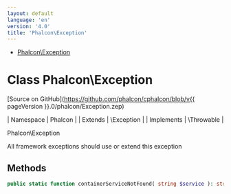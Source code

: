 ```yaml
---
layout: default
language: 'en'
version: '4.0'
title: 'Phalcon\Exception'
---
```


* [Phalcon\Exception](#exception)

<h1 id="exception">Class Phalcon\Exception</h1>

[Source on GitHub](https://github.com/phalcon/cphalcon/blob/v{{ pageVersion }}.0/phalcon/Exception.zep)

| Namespace | Phalcon | | Extends | \Exception | | Implements | \Throwable |

Phalcon\Exception

All framework exceptions should use or extend this exception

## Methods

```php
public static function containerServiceNotFound( string $service ): string;
```
